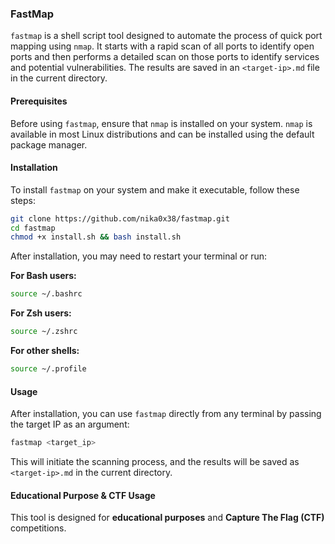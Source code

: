 ### FastMap

`fastmap` is a shell script tool designed to automate the process of quick port mapping using `nmap`. It starts with a rapid scan of all ports to identify open ports and then performs a detailed scan on those ports to identify services and potential vulnerabilities. The results are saved in an `<target-ip>.md` file in the current directory.

#### Prerequisites

Before using `fastmap`, ensure that `nmap` is installed on your system. `nmap` is available in most Linux distributions and can be installed using the default package manager. 

#### Installation

To install `fastmap` on your system and make it executable, follow these steps:

```bash
git clone https://github.com/nika0x38/fastmap.git
cd fastmap
chmod +x install.sh && bash install.sh
```

After installation, you may need to restart your terminal or run:

**For Bash users:**
```bash
source ~/.bashrc
```

**For Zsh users:**
```bash
source ~/.zshrc
```

**For other shells:**
```bash
source ~/.profile
```

#### Usage

After installation, you can use `fastmap` directly from any terminal by passing the target IP as an argument:

```bash
fastmap <target_ip>
```

This will initiate the scanning process, and the results will be saved as `<target-ip>.md` in the current directory.

#### Educational Purpose & CTF Usage

This tool is designed for **educational purposes** and **Capture The Flag (CTF)** competitions.

